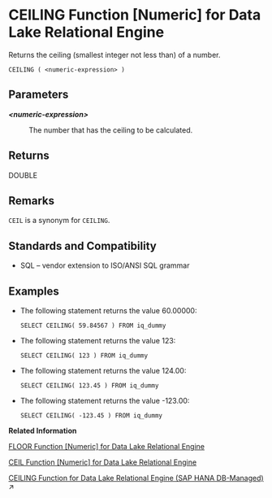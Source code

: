 <!-- loioa53acd1c84f21015822dd5e02d6dc9cc -->

# CEILING Function \[Numeric\] for Data Lake Relational Engine

Returns the ceiling \(smallest integer not less than\) of a number.



```
CEILING ( <numeric-expression> )
```



<a name="loioa53acd1c84f21015822dd5e02d6dc9cc__CEILING_parm1"/>

## Parameters


<dl>
<dt><b>

*<numeric-expression\>*

</b></dt>
<dd>

The number that has the ceiling to be calculated.



</dd>
</dl>



<a name="loioa53acd1c84f21015822dd5e02d6dc9cc__CEILING_returns1"/>

## Returns

DOUBLE



<a name="loioa53acd1c84f21015822dd5e02d6dc9cc__CEILING_remarks1"/>

## Remarks

`CEIL` is a synonym for `CEILING`.



<a name="loioa53acd1c84f21015822dd5e02d6dc9cc__CEILING_standards1"/>

## Standards and Compatibility

-   SQL – vendor extension to ISO/ANSI SQL grammar



<a name="loioa53acd1c84f21015822dd5e02d6dc9cc__CEILING_examples1"/>

## Examples

-   The following statement returns the value 60.00000:

    ```
    SELECT CEILING( 59.84567 ) FROM iq_dummy
    ```

-   The following statement returns the value 123:

    ```
    SELECT CEILING( 123 ) FROM iq_dummy
    ```

-   The following statement returns the value 124.00:

    ```
    SELECT CEILING( 123.45 ) FROM iq_dummy
    ```

-   The following statement returns the value -123.00:

    ```
    SELECT CEILING( -123.45 ) FROM iq_dummy
    ```


**Related Information**  


[FLOOR Function \[Numeric\] for Data Lake Relational Engine](floor-function-numeric-for-data-lake-relational-engine-a552c1c.md "Returns the floor of (largest integer not greater than) a number.")

[CEIL Function \[Numeric\] for Data Lake Relational Engine](ceil-function-numeric-for-data-lake-relational-engine-a53a419.md "Returns the smallest integer greater than or equal to the specified expression.")

[CEILING Function for Data Lake Relational Engine (SAP HANA DB-Managed)](https://help.sap.com/viewer/a898e08b84f21015969fa437e89860c8/2023_2_QRC/en-US/2201fadee98e4d80a4952cdf3e105c65.html "Returns the ceiling (smallest integer not less than) of a number.") :arrow_upper_right:

